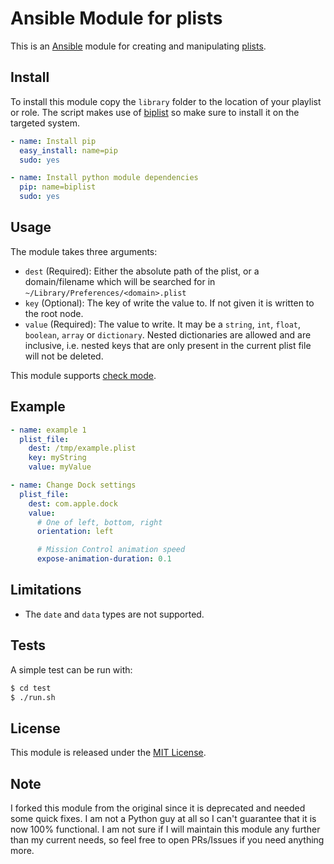 # Ansible Module for plists
This is an [Ansible](http://www.ansible.com/) module for creating and manipulating [plists](https://developer.apple.com/library/mac/documentation/Darwin/Reference/ManPages/man5/plist.5.html).

## Install
To install this module copy the `library` folder to the location of your playlist or role. The script makes use of [biplist](https://github.com/wooster/biplist) so make sure to install it on the targeted system.

```yaml
- name: Install pip
  easy_install: name=pip
  sudo: yes

- name: Install python module dependencies
  pip: name=biplist
  sudo: yes
```

## Usage
The module takes three arguments:
- `dest` (Required): Either the absolute path of the plist, or a domain/filename which will be searched for in `~/Library/Preferences/<domain>.plist`
- `key` (Optional): The key of write the value to. If not given it is written to the root node.
- `value` (Required): The value to write. It may be a `string`, `int`, `float`, `boolean`, `array` or `dictionary`. Nested dictionaries are allowed and are inclusive, i.e. nested keys that are only present in the current plist file will not be deleted.

This module supports [check mode](http://docs.ansible.com/ansible/playbooks_checkmode.html).

## Example

```yaml
- name: example 1
  plist_file:
    dest: /tmp/example.plist
    key: myString
    value: myValue

- name: Change Dock settings
  plist_file:
    dest: com.apple.dock
    value:
      # One of left, bottom, right
      orientation: left

      # Mission Control animation speed
      expose-animation-duration: 0.1
```

## Limitations
- The `date` and `data` types are not supported.

## Tests
A simple test can be run with:

```sh
$ cd test
$ ./run.sh
```

## License
This module is released under the [MIT License](https://github.com/mtneug/ansible-modules-plist/blob/master/LICENSE.md).

## Note
I forked this module from the original since it is deprecated and needed some quick fixes. I am not a Python guy at all so I can't guarantee that it is now 100% functional.
I am not sure if I will maintain this module any further than my current needs, so feel free to open PRs/Issues if you need anything more. 
